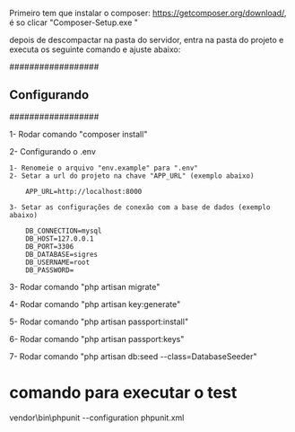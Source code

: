 Primeiro tem que instalar o composer: https://getcomposer.org/download/, é so clicar "Composer-Setup.exe "

depois de descompactar na pasta do servidor, entra na pasta do projeto e executa os seguinte comando e ajuste abaixo:

##################
## Configurando ##
##################

1- Rodar comando "composer install"

2- Configurando o .env

    1- Renomeie o arquivo "env.example" para ".env"
    2- Setar a url do projeto na chave "APP_URL" (exemplo abaixo)

        APP_URL=http://localhost:8000

    3- Setar as configurações de conexão com a base de dados (exemplo abaixo)

        DB_CONNECTION=mysql
        DB_HOST=127.0.0.1
        DB_PORT=3306
        DB_DATABASE=sigres
        DB_USERNAME=root
        DB_PASSWORD=

3- Rodar comando "php artisan migrate"

4- Rodar comando "php artisan key:generate"

5- Rodar comando "php artisan passport:install"

6- Rodar comando "php artisan passport:keys"

7- Rodar comando "php artisan db:seed --class=DatabaseSeeder"


# comando para executar o test
vendor\bin\phpunit --configuration phpunit.xml
